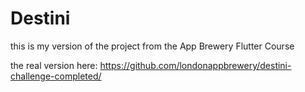 # Destini
this is my version of the project from the App Brewery Flutter Course

the real version here: https://github.com/londonappbrewery/destini-challenge-completed/